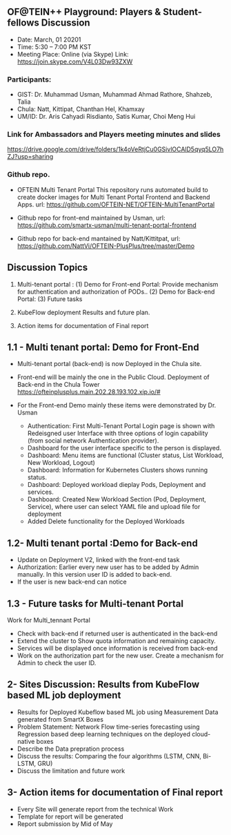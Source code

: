 ## OF@TEIN++ Playground: Players & Student-fellows Discussion

* Date: March, 01 20201
* Time: 5:30 – 7:00 PM KST
* Meeting Place: Online (via Skype)
Link: https://join.skype.com/V4L03Dw93ZXW

### Participants:

*	GIST: 		Dr. Muhammad Usman, Muhammad Ahmad Rathore, Shahzeb, Talia
* Chula:    Natt, Kittipat,  Chanthan Hel, Khamxay
*	UM/ID: 		Dr. Aris Cahyadi Risdianto, Satis Kumar, Choi Meng Hui


### Link for Ambassadors and Players meeting minutes and slides
https://drive.google.com/drive/folders/1k4oVeRtjCu0GSivlOCAlD5qyq5LO7hZJ?usp=sharing
###  Github repo. 
	
* OFTEIN Multi Tenant Portal
This repository runs automated build to create docker images for Multi Tenant Portal Frontend and Backend Apps.
url: https://github.com/OFTEIN-NET/OFTEIN-MultiTenantPortal

* Github repo for front-end maintained by Usman, url: https://github.com/smartx-usman/multi-tenant-portal-frontend

* Github repo for back-end  mantained by Natt/Kittitpat, url: https://github.com/NattVi/OFTEIN-PlusPlus/tree/master/Demo

## Discussion Topics

1. Multi-tenant portal : 
  (1) Demo for Front-end Portal: Provide mechanism for authentication and authorization of PODs..
  (2) Demo for Back-end Portal:
  (3) Future tasks

1.  KubeFlow deployment Results and future plan.

1. Action items for documentation of Final report


## 1.1 - Multi tenant portal: Demo for Front-End
* Multi-tenant portal (back-end) is now Deployed  in the Chula site. 
* Front-end will be mainly the one in the Public Cloud. Deployment of Back-end in the Chula Tower
https://ofteinplusplus.main.202.28.193.102.xip.io/#
* For the Front-end Demo mainly these items were demonstrated by Dr. Usman

  * Authentication: First Multi-Tenant Portal Login page is shown with Redeisgned user Interface with three options of login capability (from social network Authentication provider).
  * Dashboard for the user interface specific to the person is displayed. 
  * Dashboard: Menu items are functional (Cluster status, List Workload, New Workload, Logout)
  * Dashboard: Information for Kubernetes Clusters shows running status. 
  * Dashboard: Deployed workload dieplay Pods, Deployment and services. 
  * Dashboard: Created New Workload Section (Pod, Deployment, Service), where user can select YAML file and upload file for deployment
  * Added Delete functionality for the Deployed Workloads
 
## 1.2- Multi tenant portal :Demo for Back-end
* Update on Deployment V2, linked with the front-end task
* Authorization: Earlier every new user has to be added by Admin manually. In this version user ID is added to back-end.
* If the user is new back-end can notice
  
## 1.3 - Future tasks for Multi-tenant Portal

Work for Multi_tennant Portal
 * Check with back-end if returned user is authenticated in the back-end
 * Extend the cluster to Show quota information and remaining capacity. 
 * Services will be displayed once information is received from back-end
 * Work on the authorization part for the new user. Create a mechanism for Admin to check the user ID.

## 2- Sites Discussion:  Results from KubeFlow based ML job deployment 
* Results for Deployed Kubeflow based ML job using Measurement Data generated from SmartX Boxes
* Problem Statement: Network Flow time-series forecasting using Regression based deep learning techniques on the deployed cloud-native boxes
* Describe the Data prepration process
* Discuss the results: Comparing the four algorithms (LSTM, CNN, Bi-LSTM, GRU)
* Discuss the limitation and future work

## 3- Action items for documentation of Final report
 * Every Site will generate report from the technical Work 
 * Template for report will be generated
 * Report submission by Mid of May






